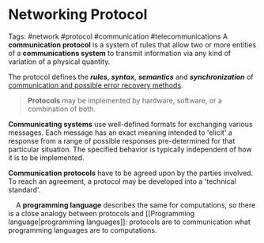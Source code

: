 # Networking Protocol

Tags: #network #protocol #communication #telecommunications 
A **communication protocol** is a system of rules that allow two or more entities of a **communications system** to transmit information via any kind of variation of a physical quantity.

The protocol defines the **_rules_**, **_syntax_**, **_semantics_** and **_synchronization_** of <u>communication and possible error recovery methods</u>.
> **Protocols** may be implemented by hardware, software, or a combination of both.

**Communicating systems** use well-defined formats for exchanging various messages. Each message has an exact meaning intended to 'elicit' a response from a range of possible responses pre-determined for that particular situation. 
The specified behavior is typically independent of how it is to be implemented. 

**Communication protocols** have to be agreed upon by the parties involved.  
To reach an agreement, a protocol may be developed into a 'technical standard'.

 &nbsp; &nbsp; A **programming language** describes the same for computations, so there is a close analogy between protocols and [[Programming language|programming languages]]: 
 protocols are to communication what programming languages are to computations.